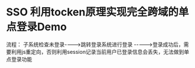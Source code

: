 # SSO 利用tocken原理实现完全跨域的单点登录Demo
流程：
	子系统检查未登录---->跳转登录系统进行登录
	----->登录成功后，需要利用js重定向，否则利用session记录当前用户已登录信息会丢失，无法做到单点登录功能